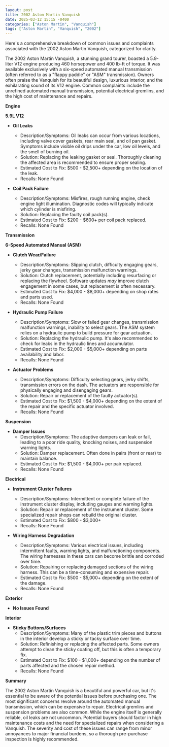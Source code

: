 ```yaml
---
layout: post
title: 2002 Aston Martin Vanquish
date: 2025-03-12 15:15 -0400
categories: ["Aston Martin", "Vanquish"]
tags: ["Aston Martin", "Vanquish", "2002"]
---
```

Here's a comprehensive breakdown of common issues and complaints associated with the 2002 Aston Martin Vanquish, categorized for clarity.

The 2002 Aston Martin Vanquish, a stunning grand tourer, boasted a 5.9-liter V12 engine producing 460 horsepower and 400 lb-ft of torque. It was available exclusively with a six-speed automated manual transmission (often referred to as a "flappy paddle" or "ASM" transmission). Owners often praise the Vanquish for its beautiful design, luxurious interior, and the exhilarating sound of its V12 engine. Common complaints include the unrefined automated manual transmission, potential electrical gremlins, and the high cost of maintenance and repairs.

**Engine**

**5.9L V12**

*   **Oil Leaks**
    *   Description/Symptoms: Oil leaks can occur from various locations, including valve cover gaskets, rear main seal, and oil pan gasket. Symptoms include visible oil drips under the car, low oil levels, and the smell of burning oil.
    *   Solution: Replacing the leaking gasket or seal. Thoroughly cleaning the affected area is recommended to ensure proper sealing.
    *   Estimated Cost to Fix: $500 - $2,500+ depending on the location of the leak.
    *   Recalls: None Found

*   **Coil Pack Failure**
    *   Description/Symptoms: Misfires, rough running engine, check engine light illumination. Diagnostic codes will typically indicate which cylinder is misfiring.
    *   Solution: Replacing the faulty coil pack(s).
    *   Estimated Cost to Fix: $200 - $600+ per coil pack replaced.
    *   Recalls: None Found

**Transmission**

**6-Speed Automated Manual (ASM)**

*   **Clutch Wear/Failure**
    *   Description/Symptoms: Slipping clutch, difficulty engaging gears, jerky gear changes, transmission malfunction warnings.
    *   Solution: Clutch replacement, potentially including resurfacing or replacing the flywheel. Software updates *may* improve clutch engagement in some cases, but replacement is often necessary.
    *   Estimated Cost to Fix: $4,000 - $8,000+ depending on shop rates and parts used.
    *   Recalls: None Found

*   **Hydraulic Pump Failure**
    *   Description/Symptoms: Slow or failed gear changes, transmission malfunction warnings, inability to select gears. The ASM system relies on a hydraulic pump to build pressure for gear actuation.
    *   Solution: Replacing the hydraulic pump. It's also recommended to check for leaks in the hydraulic lines and accumulator.
    *   Estimated Cost to Fix: $2,000 - $5,000+ depending on parts availability and labor.
    *   Recalls: None Found

*   **Actuator Problems**
    *   Description/Symptoms: Difficulty selecting gears, jerky shifts, transmission errors on the dash. The actuators are responsible for physically engaging and disengaging gears.
    *   Solution: Repair or replacement of the faulty actuator(s).
    *   Estimated Cost to Fix: $1,500 - $4,000+ depending on the extent of the repair and the specific actuator involved.
    *   Recalls: None Found

**Suspension**

*   **Damper Issues**
    *   Description/Symptoms: The adaptive dampers can leak or fail, leading to a poor ride quality, knocking noises, and suspension warning lights.
    *   Solution: Damper replacement. Often done in pairs (front or rear) to maintain balance.
    *   Estimated Cost to Fix: $1,500 - $4,000+ per pair replaced.
    *   Recalls: None Found

**Electrical**

*   **Instrument Cluster Failures**
    *   Description/Symptoms: Intermittent or complete failure of the instrument cluster display, including gauges and warning lights.
    *   Solution: Repair or replacement of the instrument cluster. Some specialized repair shops can rebuild the original cluster.
    *   Estimated Cost to Fix: $800 - $3,000+
    *   Recalls: None Found

*   **Wiring Harness Degradation**
    *   Description/Symptoms: Various electrical issues, including intermittent faults, warning lights, and malfunctioning components. The wiring harnesses in these cars can become brittle and corroded over time.
    *   Solution: Repairing or replacing damaged sections of the wiring harness. This can be a time-consuming and expensive repair.
    *   Estimated Cost to Fix: $500 - $5,000+ depending on the extent of the damage.
    *   Recalls: None Found

**Exterior**

*   **No Issues Found**

**Interior**

*   **Sticky Buttons/Surfaces**
    *   Description/Symptoms: Many of the plastic trim pieces and buttons in the interior develop a sticky or tacky surface over time.
    *   Solution: Refinishing or replacing the affected parts. Some owners attempt to clean the sticky coating off, but this is often a temporary fix.
    *   Estimated Cost to Fix: $100 - $1,000+ depending on the number of parts affected and the chosen repair method.
    *   Recalls: None Found

**Summary**

The 2002 Aston Martin Vanquish is a beautiful and powerful car, but it's essential to be aware of the potential issues before purchasing one. The most significant concerns revolve around the automated manual transmission, which can be expensive to repair. Electrical gremlins and suspension problems are also common. While the engine itself is generally reliable, oil leaks are not uncommon. Potential buyers should factor in high maintenance costs and the need for specialized repairs when considering a Vanquish. The severity and cost of these issues can range from minor annoyances to major financial burdens, so a thorough pre-purchase inspection is highly recommended.

